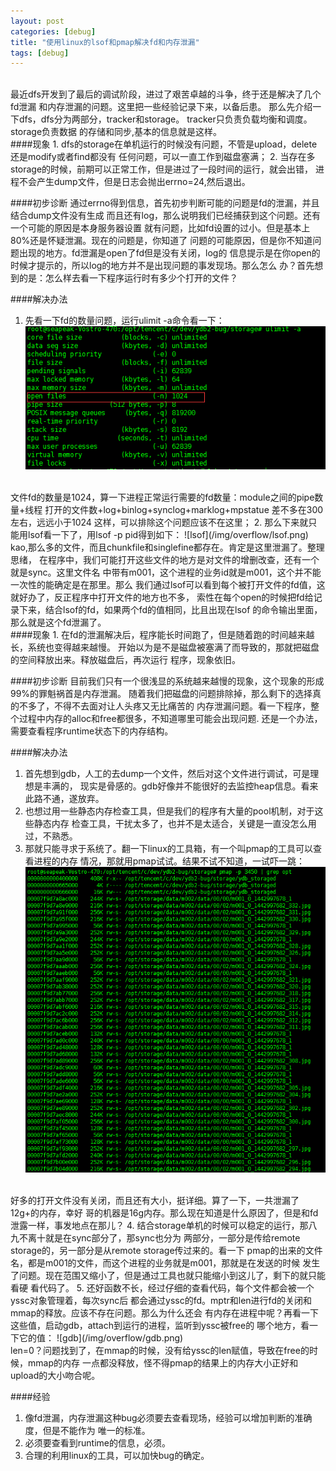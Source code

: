 ```yaml
---
layout: post
categories: [debug]
title: "使用linux的lsof和pmap解决fd和内存泄漏"
tags: [debug]
---
```


<br/>
最近dfs开发到了最后的调试阶段，进过了艰苦卓越的斗争，终于还是解决了几个fd泄漏
和内存泄漏的问题。这里把一些经验记录下来，以备后患。  
那么先介绍一下dfs，dfs分为两部分，tracker和storage。
tracker只负责负载均衡和调度。storage负责数据
的存储和同步,基本的信息就是这样。  

<br/>
####现象
1. dfs的storage在单机运行的时候没有问题，不管是upload，delete还是modify或者find都没有
任何问题，可以一直工作到磁盘塞满；  
2. 当存在多storage的时候，前期可以正常工作，但是进过了一段时间的运行，就会出错，
进程不会产生dump文件，但是日志会抛出errno=24,然后退出。

####初步诊断
通过errno得到信息，首先初步判断可能的问题是fd的泄漏，并且结合dump文件没有生成
而且还有log，那么说明我们已经捕获到这个问题。还有一个可能的原因是本身服务器设置
就有问题，比如fd设置的过小。但是基本上80%还是怀疑泄漏。现在的问题是，你知道了
问题的可能原因，但是你不知道问题出现的地方。fd泄漏是open了fd但是没有关闭，log的
信息提示是在你open的时候才提示的，所以log的地方并不是出现问题的事发现场。那么怎么
办？首先想到的是：怎么样去看一下程序运行时有多少个打开的文件？  

####解决办法
1. 先看一下fd的数量问题，运行ulimit -a命令看一下：  
![ulimit](/img/overflow/ulimit.png)
<br/>
文件fd的数量是1024，算一下进程正常运行需要的fd数量：module之间的pipe数量+线程
打开的文件数+log+binlog+synclog+marklog+mpstatue 差不多在300左右，远远小于1024
这样，可以排除这个问题应该不在这里；  
2. 那么下来就只能用lsof看一下了，用lsof -p pid得到如下：  
![lsof](/img/overflow/lsof.png)
<br/>
kao,那么多的文件，而且chunkfile和singlefine都存在。肯定是这里泄漏了。整理思绪，
在程序中，我们可能打开这些文件的地方是对文件的增删改查，还有一个就是sync。这里文件名
中带有m001，这个进程的业务id就是m001，这个并不能一次性的能确定是在那里。那么
我们通过lsof可以看到每个被打开文件的fd值，这就好办了，反正程序中打开文件的地方也不多，
索性在每个open的时候把fd给记录下来，结合lsof的fd，如果两个fd的值相同，比且出现在lsof
的命令输出里面，那么就是这个fd泄漏了。  

<br/>
####现象
1. 在fd的泄漏解决后，程序能长时间跑了，但是随着跑的时间越来越长，系统也变得越来越慢。
开始以为是不是磁盘被塞满了而导致的，那就把磁盘的空间释放出来。释放磁盘后，再次运行
程序，现象依旧。  

####初步诊断
目前我们只有一个很浅显的系统越来越慢的现象，这个现象的形成99%的罪魁祸首是内存泄漏。
随着我们把磁盘的问题排除掉，那么剩下的选择真的不多了，不得不去面对让人头疼又无比痛苦的
内存泄漏问题。看一下程序，整个过程中内存的alloc和free都很多，不知道哪里可能会出现问题.
还是一个办法，需要查看程序runtime状态下的内存结构。  

####解决办法
1. 首先想到gdb，人工的去dump一个文件，然后对这个文件进行调试，可是理想是丰满的，
现实是骨感的。gdb好像并不能很好的去监控heap信息。看来此路不通，遂放弃。  
2. 也想过用一些静态内存检查工具，但是我们的程序有大量的pool机制，对于这些静态内存
检查工具，干扰太多了，也并不是太适合，关键是一直没怎么用过，不熟悉。
3. 那就只能寻求于系统了。翻一下linux的工具箱，有一个叫pmap的工具可以查看进程的内存
情况，那就用pmap试试。结果不试不知道，一试吓一跳：  
![pmap](/img/overflow/pmap.png)
<br/>
好多的打开文件没有关闭，而且还有大小，挺详细。算了一下，一共泄漏了12g+的内存，幸好
哥的机器是16g内存。那么现在知道是什么原因了，但是和fd泄露一样，事发地点在那儿？
4. 结合storage单机的时候可以稳定的运行，那八九不离十就是在sync部分了，那sync也分为
两部分，一部分是传给remote storage的，另一部分是从remote storage传过来的。看一下
pmap的出来的文件名，都是m001的文件，而这个进程的业务就是m001，那就是在发送的时候
发生了问题。现在范围又缩小了，但是通过工具也就只能缩小到这儿了，剩下的就只能看硬
看代码了。  
5. 还好函数不长，经过仔细的查看代码，每个文件都会被一个yssc对象管理着，每次sync后
都会通过yssc的fd。mptr和len进行fd的关闭和mmap的释放。应该不存在问题。那么为什么还会
有内存在进程中呢？再看一下这些值，启动gdb，attach到运行的进程，监听到yssc被free的
哪个地方，看一下它的值：  
![gdb](/img/overflow/gdb.png)
<br/>
len=0？问题找到了，在mmap的时候，没有给yssc的len赋值，导致在free的时候，mmap的内存
一点都没释放，怪不得pmap的结果上的内存大小正好和upload的大小吻合呢。  

####经验
1. 像fd泄漏，内存泄漏这种bug必须要去查看现场，经验可以增加判断的准确度，但是不能作为
唯一的标准。  
2. 必须要查看到runtime的信息，必须。  
3. 合理的利用linux的工具，可以加快bug的确定。  

